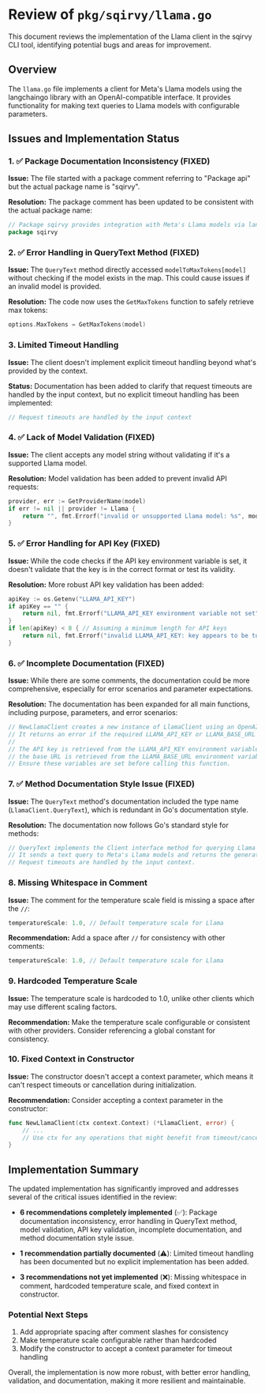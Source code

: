 # Review of `pkg/sqirvy/llama.go`

This document reviews the implementation of the Llama client in the sqirvy CLI tool, identifying potential bugs and areas for improvement.

## Overview

The `llama.go` file implements a client for Meta's Llama models using the langchaingo library with an OpenAI-compatible interface. It provides functionality for making text queries to Llama models with configurable parameters.

## Issues and Implementation Status

### 1. ✅ Package Documentation Inconsistency (FIXED)

**Issue:** The file started with a package comment referring to "Package api" but the actual package name is "sqirvy".

**Resolution:** The package comment has been updated to be consistent with the actual package name:

```go
// Package sqirvy provides integration with Meta's Llama models via langchaingo.
package sqirvy
```

### 2. ✅ Error Handling in QueryText Method (FIXED)

**Issue:** The `QueryText` method directly accessed `modelToMaxTokens[model]` without checking if the model exists in the map. This could cause issues if an invalid model is provided.

**Resolution:** The code now uses the `GetMaxTokens` function to safely retrieve max tokens:

```go
options.MaxTokens = GetMaxTokens(model)
```

### 3. Limited Timeout Handling

**Issue:** The client doesn't implement explicit timeout handling beyond what's provided by the context.

**Status:** Documentation has been added to clarify that request timeouts are handled by the input context, but no explicit timeout handling has been implemented:

```go
// Request timeouts are handled by the input context
```

### 4. ✅ Lack of Model Validation (FIXED)

**Issue:** The client accepts any model string without validating if it's a supported Llama model.

**Resolution:** Model validation has been added to prevent invalid API requests:

```go
provider, err := GetProviderName(model)
if err != nil || provider != Llama {
    return "", fmt.Errorf("invalid or unsupported Llama model: %s", model)
}
```

### 5. ✅ Error Handling for API Key (FIXED)

**Issue:** While the code checks if the API key environment variable is set, it doesn't validate that the key is in the correct format or test its validity.

**Resolution:** More robust API key validation has been added:

```go
apiKey := os.Getenv("LLAMA_API_KEY")
if apiKey == "" {
    return nil, fmt.Errorf("LLAMA_API_KEY environment variable not set")
}
if len(apiKey) < 8 { // Assuming a minimum length for API keys
    return nil, fmt.Errorf("invalid LLAMA_API_KEY: key appears to be too short")
}
```

### 6. ✅ Incomplete Documentation (FIXED)

**Issue:** While there are some comments, the documentation could be more comprehensive, especially for error scenarios and parameter expectations.

**Resolution:** The documentation has been expanded for all main functions, including purpose, parameters, and error scenarios:

```go
// NewLlamaClient creates a new instance of LlamaClient using an OpenAI-compatible interface.
// It returns an error if the required LLAMA_API_KEY or LLAMA_BASE_URL environment variables are not set.
//
// The API key is retrieved from the LLAMA_API_KEY environment variable and
// the base URL is retrieved from the LLAMA_BASE_URL environment variable.
// Ensure these variables are set before calling this function.
```

### 7. ✅ Method Documentation Style Issue (FIXED)

**Issue:** The `QueryText` method's documentation included the type name (`LlamaClient.QueryText`), which is redundant in Go's documentation style.

**Resolution:** The documentation now follows Go's standard style for methods:

```go
// QueryText implements the Client interface method for querying Llama models.
// It sends a text query to Meta's Llama models and returns the generated text response.
// Request timeouts are handled by the input context.
```

### 8. Missing Whitespace in Comment

**Issue:** The comment for the temperature scale field is missing a space after the `//`:

```go
temperatureScale: 1.0, // Default temperature scale for Llama
```

**Recommendation:** Add a space after `//` for consistency with other comments:

```go
temperatureScale: 1.0, // Default temperature scale for Llama
```

### 9. Hardcoded Temperature Scale

**Issue:** The temperature scale is hardcoded to 1.0, unlike other clients which may use different scaling factors.

**Recommendation:** Make the temperature scale configurable or consistent with other providers. Consider referencing a global constant for consistency.

### 10. Fixed Context in Constructor

**Issue:** The constructor doesn't accept a context parameter, which means it can't respect timeouts or cancellation during initialization.

**Recommendation:** Consider accepting a context parameter in the constructor:

```go
func NewLlamaClient(ctx context.Context) (*LlamaClient, error) {
    // ...
    // Use ctx for any operations that might benefit from timeout/cancellation
}
```

## Implementation Summary

The updated implementation has significantly improved and addresses several of the critical issues identified in the review:

- **6 recommendations completely implemented** (✅): Package documentation inconsistency, error handling in QueryText method, model validation, API key validation, incomplete documentation, and method documentation style issue.

- **1 recommendation partially documented** (⚠️): Limited timeout handling has been documented but no explicit implementation has been added.

- **3 recommendations not yet implemented** (❌): Missing whitespace in comment, hardcoded temperature scale, and fixed context in constructor.

### Potential Next Steps

1. Add appropriate spacing after comment slashes for consistency
2. Make temperature scale configurable rather than hardcoded
3. Modify the constructor to accept a context parameter for timeout handling

Overall, the implementation is now more robust, with better error handling, validation, and documentation, making it more resilient and maintainable.
